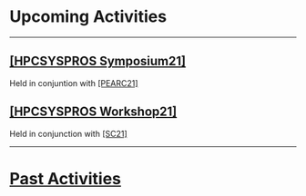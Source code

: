 # Upcoming Activities

------

## [[HPCSYSPROS Symposium21]](http://sighpc-syspros.org/symposiums/2021/)
Held in conjuntion with [[PEARC21]](https://pearc.acm.org/pearc21/)

## [[HPCSYSPROS Workshop21]](http://sighpc-syspros.org/workshops/2021/)
Held in conjunction with [[SC21]](https://sc21.supercomputing.org/)

------

# [Past Activities](PastActivities.md)
